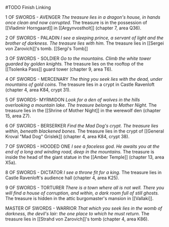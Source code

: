 #TODO Finish Linking

1 OF SWORDS - AVENGER
*The treasure lies in a dragon's house, in hands once clean and now corrupted.*
	The treasure is in the possession of [[Vladimir Horngaard]] in [[Argynvostholt]] (chapter 7, area Q36).

2 OF SWORDS - PALADIN
*I see a sleeping prince, a servant of light and the brother of darkness. The treasure lies with him.*
	The treasure lies in [[Sergei von Zarovich]]'s tomb. [[Sergi's Tomb]]
	
3 OF SWORDS - SOLDIER
*Go to the mountains. Climb the white tower guarded by golden knights.*
	The treasure lies on the rooftop of the [[Tsolenka Pass]] guard tower (chapter 9, area T6).

4 OF SWORDS - MERCENARY
*The thing you seek lies with the dead, under mountains of gold coins.*
	The treasure lies in a crypt in Castle Ravenloft (chapter 4, area K84, crypt 31).

5 OF SWORDS- MYRMIDON
*Look for a den of wolves in the hills overlooking a mountain lake. The treasure belongs to Mother Night.*
	The treasure lies in the [[Shrine of Mother Night]] in the werewolf den (chapter 15, area Z7).

6 OF SWORDS - BERSERKER
*Find the Mad Dog's crypt. The treasure lies within, beneath
blackened bones.*
	The treasure lies in the crypt of [[General Kroval "Mad Dog" Grislek]] (chapter 4, area K84, crypt 38).

7 OF SWORDS - HOODED ONE
*I see a faceless god. He awaits you at the end of a long and winding road, deep in the mountains.*
	The treasure is inside the head of the giant statue in the [[Amber Temple]] (chapter 13, area X5a).

8 OF SWORDS - DICTATOR
*I see a throne fit for a king.*
	The treasure lies in Castle Ravenloft's audience hall (chapter 4, area K25).

9 OF SWORDS - TORTURER
*There is a town where all is not well. There you will find a house of corruption, and within, a dark room full of still ghosts.*
	The treasure is hidden in the attic burgomaster's mansion in [[Vallaki]]. 

MASTER OF SWORDS - WARRIOR
*That which you seek lies in the womb of darkness, the devil's lair: the one place to which he must return.*
	The treasure lies in [[Strahd von Zarovich]]'s tomb (chapter 4, area K86).